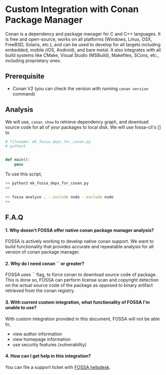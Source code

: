 # Custom Integration with Conan Package Manager

Conan is a dependency and package manager for C and C++ languages. It is free and open-source, works on all 
platforms (Windows, Linux, OSX, FreeBSD, Solaris, etc.), and can be used to develop for all targets including 
embedded, mobile (iOS, Android), and bare metal. It also integrates with all build systems like CMake, 
Visual Studio (MSBuild), Makefiles, SCons, etc., including proprietary ones.

## Prerequisite

- Conan V2 (you can check the version with running `conan version` command)

## Analysis

We will use, `conan show` to retrieve dependency graph, and download source code for all of your packages
to local disk. We will use fossa-cli's [] to 

```python
# filename: mk_fossa_deps_for_conan.py
# python3 


def main():
    pass

```

To use this script, 

```bash
>> python3 mk_fossa_deps_for_conan.py
>> 

>> fossa analyze . --include node --exclude node
>> 

```

## F.A.Q

#### 1. Why doesn't FOSSA offer native conan package manager analysis?

FOSSA is actively working to develop native conan support. We want to build functionality that
provides accurate and repeatable analysis for all version of conan package manager. 

#### 2. Why do I need conan `` or greater?

FOSSA uses `` flag, to force conan to download source code of package. This is done so, 
FOSSA can perform license scan and copyright detection on the actual source code of the
package as opposed to binary artifact retrieved from the conan registry.

#### 3. With current custom integration, what functionality of FOSSA I'm unable to use?

With custom integration provided in this document, FOSSA will not be able to,

- view author information
- view homepage information
- use security features (vulnerability)

#### 4. How can I get help in this integration?

You can file a support ticket with [FOSSA helpdesk]().

